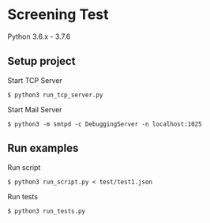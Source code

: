 # Screening Test

Python 3.6.x - 3.7.6

## Setup project

Start TCP Server
```
$ python3 run_tcp_server.py
```

Start Mail Server
```
$ python3 -m smtpd -c DebuggingServer -n localhost:1025
```

## Run examples

Run script
```
$ python3 run_script.py < test/test1.json
```

Run tests
```
$ python3 run_tests.py
```
